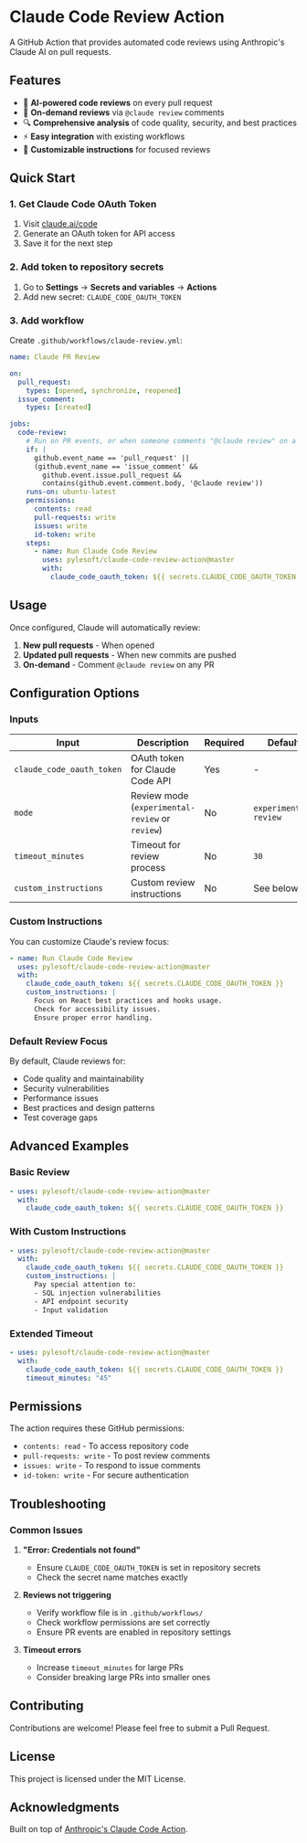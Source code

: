 # Claude Code Review Action

A GitHub Action that provides automated code reviews using Anthropic's Claude AI on pull requests.

## Features

- 🤖 **AI-powered code reviews** on every pull request
- 💬 **On-demand reviews** via `@claude review` comments
- 🔍 **Comprehensive analysis** of code quality, security, and best practices
- ⚡ **Easy integration** with existing workflows
- 🎯 **Customizable instructions** for focused reviews

## Quick Start

### 1. Get Claude Code OAuth Token

1. Visit [claude.ai/code](https://claude.ai/code)
2. Generate an OAuth token for API access
3. Save it for the next step

### 2. Add token to repository secrets

1. Go to **Settings** → **Secrets and variables** → **Actions**
2. Add new secret: `CLAUDE_CODE_OAUTH_TOKEN`

### 3. Add workflow

Create `.github/workflows/claude-review.yml`:

```yaml
name: Claude PR Review

on:
  pull_request:
    types: [opened, synchronize, reopened]
  issue_comment:
    types: [created]

jobs:
  code-review:
    # Run on PR events, or when someone comments "@claude review" on a PR
    if: |
      github.event_name == 'pull_request' ||
      (github.event_name == 'issue_comment' && 
        github.event.issue.pull_request && 
        contains(github.event.comment.body, '@claude review'))
    runs-on: ubuntu-latest
    permissions:
      contents: read
      pull-requests: write
      issues: write
      id-token: write
    steps:
      - name: Run Claude Code Review
        uses: pylesoft/claude-code-review-action@master
        with:
          claude_code_oauth_token: ${{ secrets.CLAUDE_CODE_OAUTH_TOKEN }}
```

## Usage

Once configured, Claude will automatically review:

1. **New pull requests** - When opened
2. **Updated pull requests** - When new commits are pushed
3. **On-demand** - Comment `@claude review` on any PR

## Configuration Options

### Inputs

| Input | Description | Required | Default |
|-------|-------------|----------|---------|
| `claude_code_oauth_token` | OAuth token for Claude Code API | Yes | - |
| `mode` | Review mode (`experimental-review` or `review`) | No | `experimental-review` |
| `timeout_minutes` | Timeout for review process | No | `30` |
| `custom_instructions` | Custom review instructions | No | See below |

### Custom Instructions

You can customize Claude's review focus:

```yaml
- name: Run Claude Code Review
  uses: pylesoft/claude-code-review-action@master
  with:
    claude_code_oauth_token: ${{ secrets.CLAUDE_CODE_OAUTH_TOKEN }}
    custom_instructions: |
      Focus on React best practices and hooks usage.
      Check for accessibility issues.
      Ensure proper error handling.
```

### Default Review Focus

By default, Claude reviews for:

- Code quality and maintainability
- Security vulnerabilities
- Performance issues
- Best practices and design patterns
- Test coverage gaps

## Advanced Examples

### Basic Review

```yaml
- uses: pylesoft/claude-code-review-action@master
  with:
    claude_code_oauth_token: ${{ secrets.CLAUDE_CODE_OAUTH_TOKEN }}
```

### With Custom Instructions

```yaml
- uses: pylesoft/claude-code-review-action@master
  with:
    claude_code_oauth_token: ${{ secrets.CLAUDE_CODE_OAUTH_TOKEN }}
    custom_instructions: |
      Pay special attention to:
      - SQL injection vulnerabilities
      - API endpoint security
      - Input validation
```

### Extended Timeout

```yaml
- uses: pylesoft/claude-code-review-action@master
  with:
    claude_code_oauth_token: ${{ secrets.CLAUDE_CODE_OAUTH_TOKEN }}
    timeout_minutes: "45"
```

## Permissions

The action requires these GitHub permissions:

- `contents: read` - To access repository code
- `pull-requests: write` - To post review comments
- `issues: write` - To respond to issue comments
- `id-token: write` - For secure authentication

## Troubleshooting

### Common Issues

1. **"Error: Credentials not found"**
   - Ensure `CLAUDE_CODE_OAUTH_TOKEN` is set in repository secrets
   - Check the secret name matches exactly

2. **Reviews not triggering**
   - Verify workflow file is in `.github/workflows/`
   - Check workflow permissions are set correctly
   - Ensure PR events are enabled in repository settings

3. **Timeout errors**
   - Increase `timeout_minutes` for large PRs
   - Consider breaking large PRs into smaller ones

## Contributing

Contributions are welcome! Please feel free to submit a Pull Request.

## License

This project is licensed under the MIT License.

## Acknowledgments

Built on top of [Anthropic's Claude Code Action](https://github.com/anthropics/claude-code-action).
